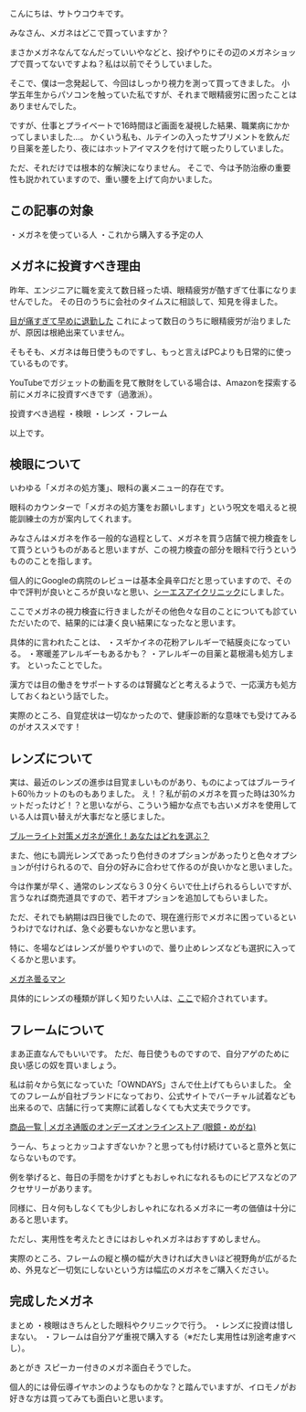 こんにちは、サトウコウキです。

みなさん、メガネはどこで買っていますか？

まさかメガネなんてなんだっていいやなどと、投げやりにその辺のメガネショップで買ってないですよね？私は以前でそうしていました。

そこで、僕は一念発起して、今回はしっかり視力を測って買ってきました。
小学五年生からパソコンを触っていた私ですが、それまで眼精疲労に困ったことはありませんでした。

ですが、仕事とプライベートで16時間ほど画面を凝視した結果、職業病にかかってしまいました…。
かくいう私も、ルテインの入ったサプリメントを飲んだり目薬を差したり、夜にはホットアイマスクを付けて眠ったりしていました。

ただ、それだけでは根本的な解決になりません。
そこで、今は予防治療の重要性も説かれていますので、重い腰を上げて向かいました。

## この記事の対象
・メガネを使っている人
・これから購入する予定の人

## メガネに投資すべき理由
昨年、エンジニアに職を変えて数日経った頃、眼精疲労が酷すぎて仕事になりませんでした。
その日のうちに会社のタイムスに相談して、知見を得ました。


[目が痛すぎて早めに退勤した](./../images/a.webp)
これによって数日のうちに眼精疲労が治りましたが、原因は根絶出来ていません。

そもそも、メガネは毎日使うものですし、もっと言えばPCよりも日常的に使っているものです。

YouTubeでガジェットの動画を見て散財をしている場合は、Amazonを探索する前にメガネに投資すべきです（過激派）。

投資すべき過程
・検眼
・レンズ
・フレーム

以上です。

## 検眼について
いわゆる「メガネの処方箋」、眼科の裏メニュー的存在です。

眼科のカウンターで「メガネの処方箋をお願いします」という呪文を唱えると視能訓練士の方が案内してくれます。

みなさんはメガネを作る一般的な過程として、メガネを買う店舗で視力検査をして買うというものがあると思いますが、この視力検査の部分を眼科で行うというもののことを指します。

個人的にGoogleの病院のレビューは基本全員辛口だと思っていますので、その中で評判が良いところが良いなと思い、[シーエスアイクリニック](https://www.google.com/maps/place/%E3%82%B7%E3%83%BC%E3%82%A8%E3%82%B9%E3%82%A2%E3%82%A4%E3%82%AF%E3%83%AA%E3%83%8B%E3%83%83%E3%82%AF/@43.070158,141.347818,15z/data=!4m5!3m4!1s0x0:0x791827df01d98f7e!8m2!3d43.0700683!4d141.3478417?hl=ja-jp&shorturl=1)にしました。

ここでメガネの視力検査に行きましたがその他色々な目のことについても診ていただいたので、結果的には凄く良い結果になったなと思います。

具体的に言われたことは、
・スギかイネの花粉アレルギーで結膜炎になっている。
・寒暖差アレルギーもあるかも？
・アレルギーの目薬と葛根湯も処方します。
といったことでした。

漢方では目の働きをサポートするのは腎臓などと考えるようで、一応漢方も処方しておくねという話でした。

実際のところ、自覚症状は一切なかったので、健康診断的な意味でも受けてみるのがオススメです！

## レンズについて
実は、最近のレンズの進歩は目覚ましいものがあり、ものによってはブルーライト60％カットのものもありました。
え！？私が前のメガネを買った時は30%カットだったけど！？と思いながら、こういう細かな点でも古いメガネを使用している人は買い替えが大事だなと感じました。

[ブルーライト対策メガネが進化！あなたはどれを選ぶ？](https://www.zoff.co.jp/shop/k/k47/)

また、他にも調光レンズであったり色付きのオプションがあったりと色々オプションが付けられるので、自分の好みに合わせて作るのが良いかなと思いました。

今は作業が早く、通常のレンズなら３０分くらいで仕上げられるらしいですが、言うなれば商売道具ですので、若干オプションを追加してもらいました。

ただ、それでも納期は四日後でしたので、現在進行形でメガネに困っているというわけでなければ、急ぐ必要もないかなと思います。

特に、冬場などはレンズが曇りやすいので、曇り止めレンズなども選択に入ってくるかと思います。

[メガネ曇るマン](./../images/megane_kumoru_man-2.webp)

具体的にレンズの種類が詳しく知りたい人は、[ここ](https://www.owndays.com/jp/ja/services/lens)で紹介されています。

## フレームについて
まあ正直なんでもいいです。
ただ、毎日使うものですので、自分アゲのために良い感じの奴を買いましょう。

私は前々から気になっていた「OWNDAYS」さんで仕上げてもらいました。
全てのフレームが自社ブランドになっており、公式サイトでバーチャル試着なども出来るので、店舗に行って実際に試着しなくても大丈夫でラクです。


[商品一覧 | メガネ通販のオンデーズオンラインストア (眼鏡・めがね)](https://www.owndays.com/jp/ja/products?targetMarkets%5B%5D=1&productTypes%5B%5D=1)

うーん、ちょっとカッコよすぎないか？と思っても付け続けていると意外と気にならないものです。

例を挙げると、毎日の手間をかけずともおしゃれになれるものにピアスなどのアクセサリーがあります。

同様に、日々何もしなくても少しおしゃれになれるメガネに一考の価値は十分にあると思います。

ただし、実用性を考えたときにはおしゃれメガネはおすすめしません。

実際のところ、フレームの縦と横の幅が大きければ大きいほど視野角が広がるため、外見など一切気にしないという方は幅広のメガネをご購入ください。


## 完成したメガネ
まとめ
・検眼はきちんとした眼科やクリニックで行う。
・レンズに投資は惜しまない。
・フレームは自分アゲ重視で購入する（※だたし実用性は別途考慮すべし）。

あとがき
スピーカー付きのメガネ面白そうでした。

個人的には骨伝導イヤホンのようなものかな？と踏んでいますが、イロモノがお好きな方は買ってみても面白いと思います。